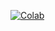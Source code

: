 [![Colab](https://colab.research.google.com/assets/colab-badge.svg)](https://colab.research.google.com/github/gitesei/EnsembleLab/blob/main/EnsembleLab.ipynb)

